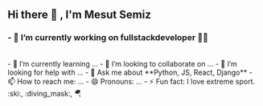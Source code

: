 ## Hi there :wave: , I'm Mesut Semiz  


### - 🔭 I’m currently working on fullstackdeveloper :man_technologist:
<br>
- 🌱 I’m currently learning ...
- 👯 I’m looking to collaborate on ...
- 🤔 I’m looking for help with ...
- 💬 Ask me about **Python, JS, React, Django**
- 📫 How to reach me: ...
- 😄 Pronouns: ...
- ⚡ Fun fact: I love extreme sport. :ski:,  	:diving_mask:, 🪂





<!--
**mesutsemiz/MesutSemiz** is a ✨ _special_ ✨ repository because its `README.md` (this file) appears on your GitHub profile.

Here are some ideas to get you started:

 ...
-->
